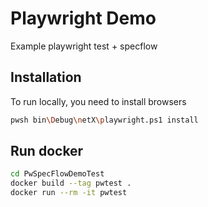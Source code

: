 ﻿# Playwright Demo

Example playwright test + specflow

## Installation

To run locally, you need to install browsers

```bash
pwsh bin\Debug\netX\playwright.ps1 install
```

## Run docker

```bash
cd PwSpecFlowDemoTest
docker build --tag pwtest .
docker run --rm -it pwtest
```